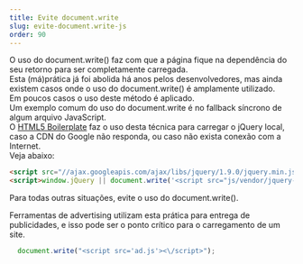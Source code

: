 ```yaml
---
title: Evite document.write
slug: evite-document.write-js
order: 90
---
```


O uso do document.write() faz com que a página fique na dependência do seu retorno para ser completamente carregada.  
Esta (má)prática já foi abolida há anos pelos desenvolvedores, mas ainda existem casos onde o uso do document.write() é amplamente utilizado.  
Em poucos casos o uso deste método é aplicado.  
Um exemplo comum do uso do document.write é no fallback síncrono de algum arquivo JavaScript.  
O [HTML5 Boilerplate](https://github.com/h5bp/html5-boilerplate/) faz o uso desta técnica para carregar o jQuery local, caso a CDN do Google não responda, ou caso não exista conexão com a Internet.  
Veja abaixo:
```html
<script src="//ajax.googleapis.com/ajax/libs/jquery/1.9.0/jquery.min.js"></script>
<script>window.jQuery || document.write('<script src="js/vendor/jquery-1.9.0.min.js"><\/script>')</script>
```
Para todas outras situações, evite o uso do document.write().  

Ferramentas de advertising utilizam esta prática para entrega de publicidades, e isso pode ser o ponto crítico para o carregamento de um site.  


```js
  document.write("<script src='ad.js'><\/script>");
```